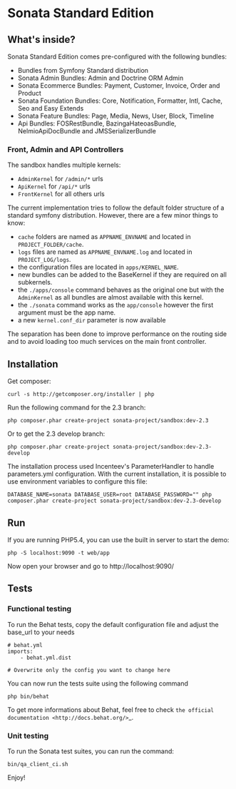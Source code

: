 Sonata Standard Edition
=======================

What's inside?
--------------

Sonata Standard Edition comes pre-configured with the following bundles:

* Bundles from Symfony Standard distribution
* Sonata Admin Bundles: Admin and Doctrine ORM Admin
* Sonata Ecommerce Bundles: Payment, Customer, Invoice, Order and Product
* Sonata Foundation Bundles: Core, Notification, Formatter, Intl, Cache, Seo and Easy Extends
* Sonata Feature Bundles: Page, Media, News, User, Block, Timeline
* Api Bundles: FOSRestBundle, BazingaHateoasBundle, NelmioApiDocBundle and JMSSerializerBundle

### Front, Admin and API Controllers

The sandbox handles multiple kernels:

* ``AdminKernel`` for ``/admin/*`` urls
* ``ApiKernel`` for ``/api/*`` urls
* ``FrontKernel`` for all others urls

The current implementation tries to follow the default folder structure of a standard symfony distribution. However, there are a few minor things to know:

* ``cache`` folders are named as ``APPNAME_ENVNAME`` and located in ``PROJECT_FOLDER/cache``.
* ``logs`` files are named as ``APPNAME_ENVNAME.log`` and located in ``PROJECT_LOG/logs``.
* the configuration files are located in ``apps/KERNEL_NAME``.
* new bundles can be added to the BaseKernel if they are required on all subkernels.
* the ``./apps/console`` command behaves as the original one but with the ``AdminKernel`` as all bundles are almost available with this kernel.
* the ``./sonata`` command works as the ``app/console`` however the first argument must be the app name.
* a new ``kernel.conf_dir`` parameter is now available

The separation has been done to improve performance on the routing side and to avoid loading too much services on the main front controller.


Installation
------------

Get composer:

    curl -s http://getcomposer.org/installer | php

Run the following command for the 2.3 branch:

    php composer.phar create-project sonata-project/sandbox:dev-2.3

Or to get the 2.3 develop branch:

    php composer.phar create-project sonata-project/sandbox:dev-2.3-develop

The installation process used Incenteev's ParameterHandler to handle parameters.yml configuration. With the current
installation, it is possible to use environment variables to configure this file:

    DATABASE_NAME=sonata DATABASE_USER=root DATABASE_PASSWORD="" php composer.phar create-project sonata-project/sandbox:dev-2.3-develop

Run
---

If you are running PHP5.4, you can use the built in server to start the demo:

    php -S localhost:9090 -t web/app

Now open your browser and go to http://localhost:9090/

Tests
-----

### Functional testing

To run the Behat tests, copy the default configuration file and adjust the base_url to your needs

    # behat.yml
    imports:
        - behat.yml.dist

    # Overwrite only the config you want to change here

You can now run the tests suite using the following command

    php bin/behat

To get more informations about Behat, feel free to check `the official documentation
<http://docs.behat.org/>`_.


### Unit testing

To run the Sonata test suites, you can run the command:

    bin/qa_client_ci.sh

Enjoy!